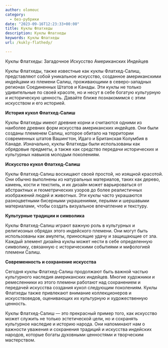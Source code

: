 ```yaml
---
author: olomouc
category:
  - без-рубрики
date: "2023-09-16T12:23:33+00:00"
title: Куклы Флатхеды
description: Куклы Флатхеды
keywords: Куклы Флатхеды
url: /kukly-flathedy/

---
```

Куклы Флатхеды: Загадочное Искусство Американских Индейцев

Куклы Флатхеды, также известные как куклы Флатхед-Салиш, представляют собой уникальное искусство, созданное американскими индейцами из племени Салиш, проживающими в северо-западных регионах Соединенных Штатов и Канады. Эти куклы не только удивительные по своей красоте, но и несут в себе богатую культурную и историческую ценность. Давайте ближе познакомимся с этим искусством и его историей.

**История кукол Флатхед-Салиш**

Куклы Флатхеды имеют древние корни и считаются одними из наиболее древних форм искусства американских индейцев. Они были созданы племенем Салиш, которое обитало на территории современных штатов Вашингтон, Идаго и Британская Колумбия в Канаде. Изначально, куклы Флатхеды были использованы как обрядовые предметы, а также как средство передачи исторических и культурных навыков молодым поколениям.

**Искусство кукол Флатхед-Салиш**

Куклы Флатхед-Салиш восхищают своей простой, но изящной красотой. Они обычно выполнены из натуральных материалов, таких как дерево, камень, кости и текстиль, и их дизайн может варьироваться от абстрактных и геометрических узоров до более реалистичных изображений людей и животных. Эти куклы часто украшаются разноцветными бисерными украшениями, перьями и шершавыми материалами, чтобы создать визуальное впечатление и текстуру.

**Культурные традиции и символика**

Куклы Флатхед-Салиш играют важную роль в культурных и религиозных обрядах этого индейского племени. Они могут быть использованы как амулеты, приносящие удачу и защищающие от зла. Каждый элемент дизайна куклы может нести в себе определенную символику, связанную с историческими событиями и мифологией племени Салиш.

**Современность и сохранение искусства**

Сегодня куклы Флатхед-Салиш продолжают быть важной частью культурного наследия американских индейцев. Многие художники и ремесленники из этого племени работают над сохранением и передачей искусства создания кукол следующим поколениям. Куклы Флатхеды также привлекают внимание коллекционеров и искусствоведов, оценивающих их культурную и художественную ценность.

Куклы Флатхед-Салиш — это прекрасный пример того, как искусство может служить не только эстетической цели, но и сохранять культурное наследие и историю народа. Они напоминают нам о важности уважения и сохранения традиций и искусства индейских народов, которые богаты духовными ценностями и творческим мастерством.
